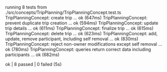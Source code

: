 running 8 tests from ./src/concepts/TripPlanning/TripPlanningConcept.test.ts
TripPlanningConcept: create trip ... ok (647ms)
TripPlanningConcept: prevent duplicate trip creation ... ok (594ms)
TripPlanningConcept: update trip details ... ok (611ms)
TripPlanningConcept: finalize trip ... ok (615ms)
TripPlanningConcept: delete trip ... ok (623ms)
TripPlanningConcept: add, update, remove participant, including self removal ... ok (830ms)
TripPlanningConcept: reject non-owner modifications except self removal ... ok (780ms)
TripPlanningConcept: queries return correct data including participants ... ok (682ms)

ok | 8 passed | 0 failed (5s)
